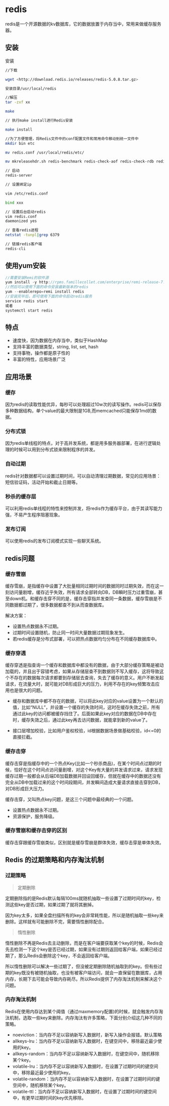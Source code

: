 # redis

redis是一个开源数据的kv数据库，它的数据放置于内存当中，常用来做缓存服务器。

## 安装

安装

```bash
//下载

wget <http://download.redis.io/releases/redis-5.0.8.tar.gz>

安装目录/usr/local/redis

//解压
tar -zxf xx

make

// 执行make install进行Redis安装

make install

//为了方便管理，将Redis文件中的conf配置文件和常用命令移动到统一文件中
mkdir bin etc

mv redis.conf /usr/local/redis/etc/

mv mkreleasehdr.sh redis-benchmark redis-check-aof redis-check-rdb redis-cli redis-server /usr/local/redis/bin/

// 启动
redis-server

// 设置绑定ip

vim /etc/redis.conf

bind xxx

// 设置后台启动redis
vim redis.conf
daemonized yes

// 查看redis进程
netstat -tunpl|grep 6379

// 链接redis客户端
redis-cli
```

## 使用yum安装

```js
//需要安装Remi的软件源
yum install -y http://rpms.famillecollet.com/enterprise/remi-release-7.rpm
//然后可以使用下面的命令安装最新版本的redis
yum --enablerepo=remi install redis
//安装完毕后，即可使用下面的命令启动redis服务
service redis start
或者
systemctl start redis
```

## 特点

- 速度快，因为数据在内存当中，类似于HashMap
- 支持丰富的数据类型，string, list, set, hash
- 支持事物，操作都是原子性的
- 丰富的特性，应用场景广泛

## 应用场景

### 缓存

因为redis的读取性能优异，每秒可以处理超过10w次的读写操作。redis可以保存多种数据结构，单个value的最大限制是1GB,而memcached只能保存1md的数据。

### 分布式锁

因为redis单线程的特点，对于高并发系统，都是用多服务器部署，在进行逻辑处理的时候可以用到分布式锁来限制程序的并发。

### 自动过期

redis针对数据都可以设置过期时间，可以自动清理过期数据，常见的应用场景：短信验证码，活动开始和截止日期等。

### 秒杀的缓存层

可以利用redis单线程的特性来控制并发，将redis作为缓存平台，由于其读写能力强，不易产生程序阻塞现象。

### 发布订阅

可以使用redis的发布订阅模式实现一些聊天系统。

## redis问题

### 缓存雪崩

缓存雪崩，是指缓存中设置了大批量相同过期时间的数据同时过期失效，而在这一刻访问量剧增，缓存近乎失效，所有请求全部转向DB，DB瞬时压力过重雪崩，甚至down机。和缓存击穿不同的是，缓存击穿指并发查同一条数据，缓存雪崩是不同数据都过期了，很多数据都查不到从而查数据库。

解决方案：

- 设置热点数据永不过期。
- 过期时间设置随机，防止同一时间大量数据过期现象发生。
- 若redis缓存是分布式部署，可以把热点数据均匀分布在不同缓存数据库中。

### 缓存穿透

缓存穿透是指查询一个缓存和数据库中都没有的数据，由于大部分缓存策略是被动加载的，并且出于容错考虑，如果从存储层查不到数据则不写入缓存，这将导致这个不存在的数据每次请求都要到存储层去查询，失去了缓存的意义。用户不断发起请求，在流量大时，就可能对DB形成巨大的压力，利用不存在的key频繁攻击应用也是很大的问题。

- 缓存和数据库中都不存在的数据，可以将此key对应的value设置为一个默认的值，比如“NULL”，并设置一个缓存的失效时间，这时在缓存失效之前，所有通过此key的访问都被缓存挡住了。后面如果此key对应的数据在DB中存在时，缓存失效之后，通过此key再去访问数据，就能拿到新的value了。

- 接口层增加校验，比如用户鉴权校验，id根据数据场景做基础校验，id<=0的直接拦截。

### 缓存击穿

缓存击穿是指缓存中的一个热点Key(比如一个秒杀商品)，在某个时间点过期的时候，恰好在这个时间点访问量剧增，对这个Key有大量的并发请求过来，请求发现缓存过期一般都会从后端DB加载数据并回设回缓存，但就在缓存中的数据还没有完全从DB中加载过来的这个时间段期间，并发瞬间造成大量请求直接击穿到DB，对DB形成巨大压力。

缓存击穿，又叫热点key问题，是这三个问题中最经典的一个问题。

- 设置热点数据永不过期。
- 资源保护，服务降级。

### 缓存雪崩和缓存击穿的区别

缓存击穿跟缓存雪崩类似，区别就是缓存雪崩是群体失效，缓存击穿是单体失效。

## Redis 的过期策略和内存淘汰机制

### 过期策略

> 定期删除

定期删除指的是Redis默认每隔100ms就随机抽取一些设置了过期时间的key，检测这些key是否过期，如果过期了就将其删掉。

因为key太多，如果全盘扫描所有的key会非常耗性能，所以是随机抽取一些key来删除。这样就有可能删除不完，需要惰性删除配合。

> 惰性删除

惰性删除不再是Redis去主动删除，而是在客户端要获取某个key的时候，Redis会先去检测一下这个key是否已经过期，如果没有过期则返回给客户端，如果已经过期了，那么Redis会删除这个key，不会返回给客户端。

所以惰性删除可以解决一些过期了，但没被定期删除随机抽取到的key。但有些过期的key既没有被随机抽取，也没有被客户端访问，就会一直保留在数据库，占用内存，长期下去可能会导致内存耗尽。所以Redis提供了内存淘汰机制来解决这个问题。

### 内存淘汰机制

Redis在使用内存达到某个阈值（通过maxmemory配置)的时候，就会触发内存淘汰机制，选取一些key来删除。内存淘汰有许多策略，下面分别介绍这几种不同的策略。

- noeviction：当内存不足以容纳新写入数据时，新写入操作会报错。默认策略
- allkeys-lru：当内存不足以容纳新写入数据时，在键空间中，移除最近最少使用的key。
- allkeys-random：当内存不足以容纳新写入数据时，在键空间中，随机移除某个key。
- volatile-lru：当内存不足以容纳新写入数据时，在设置了过期时间的键空间中，移除最近最少使用的key。
- volatile-random：当内存不足以容纳新写入数据时，在设置了过期时间的键空间中，随机移除某个key。
- volatile-ttl：当内存不足以容纳新写入数据时，在设置了过期时间的键空间中，有更早过期时间的key优先移除。
